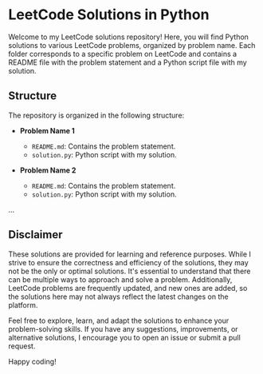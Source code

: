 # LeetCode Solutions in Python

Welcome to my LeetCode solutions repository! Here, you will find Python solutions to various LeetCode problems, organized by problem name. Each folder corresponds to a specific problem on LeetCode and contains a README file with the problem statement and a Python script file with my solution.

## Structure

The repository is organized in the following structure:

- **Problem Name 1**
  - `README.md`: Contains the problem statement.
  - `solution.py`: Python script with my solution.

- **Problem Name 2**
  - `README.md`: Contains the problem statement.
  - `solution.py`: Python script with my solution.

...

## Disclaimer

These solutions are provided for learning and reference purposes. While I strive to ensure the correctness and efficiency of the solutions, they may not be the only or optimal solutions. It's essential to understand that there can be multiple ways to approach and solve a problem. Additionally, LeetCode problems are frequently updated, and new ones are added, so the solutions here may not always reflect the latest changes on the platform.

Feel free to explore, learn, and adapt the solutions to enhance your problem-solving skills. If you have any suggestions, improvements, or alternative solutions, I encourage you to open an issue or submit a pull request.

Happy coding!
